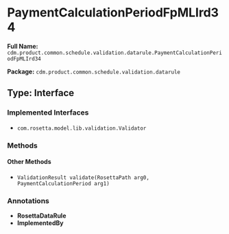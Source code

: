 # PaymentCalculationPeriodFpMLIrd34

**Full Name:** `cdm.product.common.schedule.validation.datarule.PaymentCalculationPeriodFpMLIrd34`

**Package:** `cdm.product.common.schedule.validation.datarule`

## Type: Interface

### Implemented Interfaces

- `com.rosetta.model.lib.validation.Validator`

### Methods

#### Other Methods

- `ValidationResult validate(RosettaPath arg0, PaymentCalculationPeriod arg1)`

### Annotations

- **RosettaDataRule**
- **ImplementedBy**

